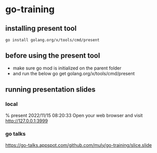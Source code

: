 # go-training


## installing present tool
    go install golang.org/x/tools/cmd/present

## before using the present tool
- make sure go mod is initialized on the parent folder
- and run the below
    go get golang.org/x/tools/cmd/present

## running presentation slides

### local
% present
2022/11/15 08:20:33 Open your web browser and visit http://127.0.0.1:3999

### go talks
https://go-talks.appspot.com/github.com/muly/go-training/slice.slide 
